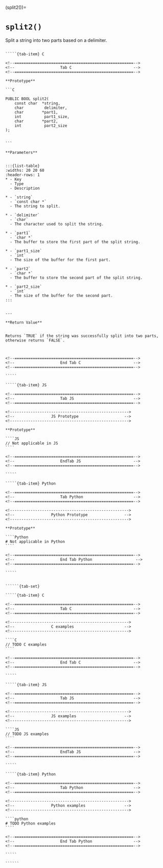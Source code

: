 

<!-- ============================================================== -->
(split2())=
# `split2()`
<!-- ============================================================== -->


Split a string into two parts based on a delimiter.
        

<!------------------------------------------------------------>
<!--                    Prototypes                          -->
<!------------------------------------------------------------>

``````{tab-set}

`````{tab-item} C

<!--====================================================-->
<!--                    Tab C                           -->
<!--====================================================-->

**Prototype**

```C

PUBLIC BOOL split2(
    const char  *string,
    char         delimiter,
    char        *part1,
    int          part1_size,
    char        *part2,
    int          part2_size
);
        

```

**Parameters**


:::{list-table}
:widths: 20 20 60
:header-rows: 1
* - Key
  - Type
  - Description

* - `string`
  - `const char *`
  - The string to split.

* - `delimiter`
  - `char`
  - The character used to split the string.

* - `part1`
  - `char *`
  - The buffer to store the first part of the split string.

* - `part1_size`
  - `int`
  - The size of the buffer for the first part.

* - `part2`
  - `char *`
  - The buffer to store the second part of the split string.

* - `part2_size`
  - `int`
  - The size of the buffer for the second part.
:::
        

---

**Return Value**


Returns `TRUE` if the string was successfully split into two parts, otherwise returns `FALSE`.
        


<!--====================================================-->
<!--                    End Tab C                       -->
<!--====================================================-->

`````

`````{tab-item} JS

<!--====================================================-->
<!--                    Tab JS                          -->
<!--====================================================-->

<!---------------------------------------------------->
<!--                JS Prototype                    -->
<!---------------------------------------------------->

**Prototype**

````JS
// Not applicable in JS
````

<!--====================================================-->
<!--                    EndTab JS                       -->
<!--====================================================-->

`````

`````{tab-item} Python

<!--====================================================-->
<!--                    Tab Python                      -->
<!--====================================================-->

<!---------------------------------------------------->
<!--                Python Prototype                -->
<!---------------------------------------------------->

**Prototype**

````Python
# Not applicable in Python
````

<!--====================================================-->
<!--                    End Tab Python                   -->
<!--====================================================-->

`````

``````

<!------------------------------------------------------------>
<!--                    Examples                            -->
<!------------------------------------------------------------>

```````{dropdown} Examples

``````{tab-set}

`````{tab-item} C

<!--====================================================-->
<!--                    Tab C                           -->
<!--====================================================-->

<!---------------------------------------------------->
<!--                C examples                      -->
<!---------------------------------------------------->

````C
// TODO C examples
````

<!--====================================================-->
<!--                    End Tab C                       -->
<!--====================================================-->

`````

`````{tab-item} JS

<!--====================================================-->
<!--                    Tab JS                          -->
<!--====================================================-->

<!---------------------------------------------------->
<!--                JS examples                     -->
<!---------------------------------------------------->

````JS
// TODO JS examples
````

<!--====================================================-->
<!--                    EndTab JS                       -->
<!--====================================================-->

`````

`````{tab-item} Python

<!--====================================================-->
<!--                    Tab Python                      -->
<!--====================================================-->

<!---------------------------------------------------->
<!--                Python examples                 -->
<!---------------------------------------------------->

````python
# TODO Python examples
````

<!--====================================================-->
<!--                    End Tab Python                  -->
<!--====================================================-->

`````

``````

```````
